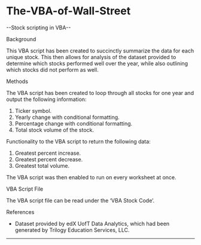 # The-VBA-of-Wall-Street
--Stock scripting in VBA-- 

Background

This VBA script has been created to succinctly summarize the data for each unique stock. This then allows for analysis of the dataset provided to determine which stocks performed well over the year, while also outlining which stocks did not perform as well. 



Methods

The VBA script has been created to loop through all stocks for one year and output the following information: 
1.	Ticker symbol.
2.	Yearly change with conditional formatting. 
3.	Percentage change with conditional formatting. 
4.	Total stock volume of the stock.

Functionality to the VBA script to return the following data:
1.	Greatest percent increase.
2.	Greatest percent decrease.
3.	Greatest total volume.

The VBA script was then enabled to run on every worksheet at once.



VBA Script File

The VBA script file can be read under the ‘VBA Stock Code’. 





References

* Dataset provided by edX UofT Data Analytics, which had been generated by Trilogy Education Services, LLC. 


- - -
